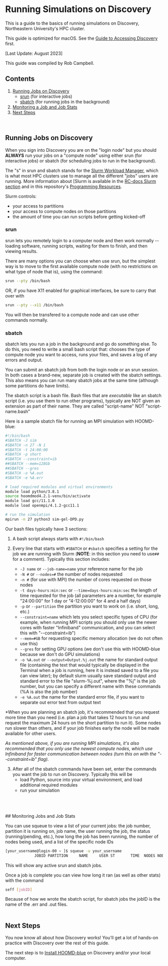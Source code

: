 # Running Simulations on Discovery

This is a guide to the basics of running simulations on Discovery, Northeastern University's HPC cluster. 

This guide is optimized for macOS. See the [Guide to Accessing Discovery](/01-Accessing-Discovery.md) first.

[Last Update: August 2023]

This guide was compiled by Rob Campbell.
<br>

## Contents
1. [Running Jobs on Discovery](/02-Slurm-and-Disco.md#running-jobs-on-discovery)
	* [srun](/02-Slurm-and-Disco.md#srun) (for interactive jobs)
	* [sbatch](/02-Slurm-and-Disco.md#sbatch) (for running jobs in the background)
2. [Monitoring a Job and Job Stats](/02-Slurm-and-Disco.md#monitoring-jobs-and-job-stats)
3. [Next Steps](/02-Slurm-and-Disco.md#next-steps)
<br>

## Running Jobs on Discovery

When you sign into Discovery you are on the "login node" but you should **ALWAYS** run your jobs on a "compute node" using either srun (for interactive jobs) or sbatch (for scheduling jobs to run in the background).

The "s" in srun and sbatch stands for the [Slurm Workload Manager](https://slurm.schedmd.com/documentation.html), which is what most HPC clusters use to manage all the different "jobs" users are running. More information about [Slurm is available in the [RC-docs Slurm section](https://rc-docs.northeastern.edu/en/latest/slurmguide/index.html) and in this repository's [Programming Resources](/Programming-Resources#slurm).

Slurm controls:
* your access to partitions
* your access to compute nodes on those partitions
* the amount of time you can run scripts before getting kicked-off 

### srun

srun lets you remotely login to a computer node and then work normally -- loading software, running scripts, waiting for them to finish, and then viewing results.

There are many options you can choose when use srun, but the simplest way is to move to the first available compute node (with no restrictions on what type of node that is), using the command: 
```bash
srun --pty /bin/bash
```
OR, if you have X11 enabled for graphical interfaces, be sure to carry that over with
```bash
srun --pty --x11 /bin/bash
```

You will then be transfered to a compute node and can use other commands normally.
<br>

### sbatch

sbatch lets you run a job in the background and go do something else. To do this, you need to write a small bash script that: chooses the type of compute node you want to access, runs your files, and saves a log of any errors and output. 

You can submit an sbatch job from both the login node or an srun session. In both cases a brand-new, separate job is created with the sbatch settings. This also means you can run many sbatch jobs at the same time (although some partitions do have limits).

The sbatch script is a bash file. Bash files that are *executable* like an sbatch script (i.e. you use them to run other programs), typically are NOT given an extension as part of their name. They are called "script-name" NOT "script-name.bash"

Here is a sample sbatch file for running an MPI simulation with HOOMD-blue:
```bash
#!/bin/bash
#SBATCH -J sim
#SBATCH -n 27 -N 1
#SBATCH -t 24:00:00
#SBATCH -p short
#SBATCH --constraint=ib
##SBATCH --mem=128Gb
##SBATCH --gres
#SBATCH -o %A.out
#SBATCH -e %A.err

# load required modules and virtual environments
module load python/3.8.1
source hoomdmod4.2.1-venv/bin/activate
module load gcc/11.1.0
module load openmpi/4.1.2-gcc11.1

# run the simulation
mpirun -n 27 python3 sim-gel-DPD.py
```

Our bash files typically have 3 sections:

1. A bash script always starts with `#!/bin/bash`

2. Every line that starts with `#SBATCH` or `#sbatch` specifies a setting for the job we are running with Slurm (**NOTE**: in this section you need to use`##` for a comment). Typically this section includes:
	* `-J name` or `--job-name=name` your reference name for the job
	* `-N #` or `--nodes=#` the number of nodes requested
	* `-n #` (for use with MPI) the number of cores requested on those nodes
	* `-t days-hours:min:sec` or `--time=days-hours:min:sec` the length of time requested for the job (all parameters are a number, for example "24:00:00" for 1 day or "4-12:00:00" for 4 and a half days)
	* `-p` or `--partition` the partition you want to work on (i.e. short, long, etc.) 
	* `--constraint=name` which lets you select specific types of CPU (for example, when running MPI scripts you should only use the newer cores with faster "Infiniband" communication, and you can select this with "--constraint=ib")
	* `--mem=#GB` for requesting specific memory allocation (we do not often use this)
	* `--gres` for setting GPU options (we don't use this with HOOMD-blue because we don't do GPU simulations)
	* `-o %A.out` or `--output=Output.%j.out` the name for standard output file (containing the text that would typically be displayed in the Terminal when a job is running, here it is instead saved to a file you can view later); by default slurm usually save standard output and standard error to the file "slurm-%j.out", where the "%j" is the job number, but you can specify a different name with these commands (%A is also the job number)
	* `-e %A.out` the name for the standard error file, if you want to separate out error text from output text

*When you are planning an sbatch job, it's recommended that you request more time than you need (i.e. plan a job that takes 12 hours to run and request the maximum 24 hours on the short partition to run it). Some nodes run slower than others, and if your job finishes early the node will be made available for other users. 

*As mentioned above, if you are running MPI simulations, it's also recommended that you only use the newest compute nodes, which use Infiniband for faster communication between nodes (turn this on with the "--constraint=ib" flag).*

3. After all of the sbatch commands have been set, enter the commands you want the job to run on Discovery. Typically this will be
	* load Python, source into your virtual environment, and load additional required modules
	* run your simulation
<br>
<br>
<br>
## Monitoring Jobs and Job Stats

You can use squeue to view a list of your current jobs: the job number, partition it is running on, job name, the user running the job, the status (running/pending, etc.), how long the job has been running, the number of nodes being used, and a list of the specific node IDs
```bash
[your_username@login-00 ~ ]$ squeue -u your_username
             JOBID PARTITION     NAME     USER ST       TIME  NODES NODELIST(REASON)
```

This will show any active srun and sbatch jobs.

Once a job is complete you can view how long it ran (as well as other stats) with the command
```bash
seff [jobID]
```

Because of how we wrote the sbatch script, for sbatch jobs the jobID is the name of the .err and .out files.
<br>
<br>
## Next Steps 

You now know all about how Discovery works! You'll get a lot of hands-on practice with Discovery over the rest of this guide.

The next step is to [Install HOOMD-blue](03-HOOMDblue-Install-Guide.md) on Discovery and/or your local computer.



